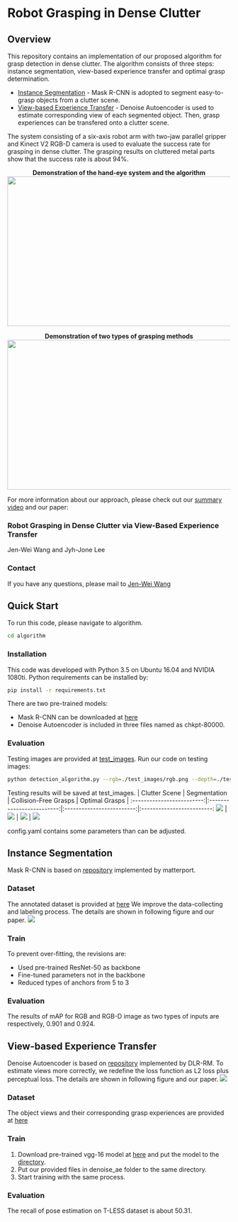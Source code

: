 # Robot Grasping in Dense Clutter

## Overview
This repository contains an implementation of our proposed algorithm for grasp detection in dense clutter. The algorithm consists of three steps: instance segmentation, view-based experience transfer and optimal grasp determination.

* [Instance Segmentation](#instance-segmentation) - Mask R-CNN is adopted to segment easy-to-grasp objects from a clutter scene.
* [View-based Experience Transfer](#view-based-exp-transfer) - Denoise Autoencoder is used to estimate corresponding view of each segmented object. Then, grasp experiences can be transfered onto a clutter scene.

The system consisting of a six-axis robot arm with two-jaw parallel gripper and Kinect V2 RGB-D camera is used to evaluate the success rate for grasping in dense clutter. The grasping results on cluttered metal parts show that the success rate is about 94%.

<p align = "center">
    <b>Demonstration of the hand-eye system and the algorithm</b><br>
    <img src="images/demo.gif" width="600" height="338">
</p>
<p align = "center">
    <b>Demonstration of two types of grasping methods</b><br>
    <img src="images/demo_ext.gif" width="600" height="338">
</p>

For more information about our approach, please check out our [summary video](https://youtu.be/Xo3BYjhgWlg) and our paper:

### Robot Grasping in Dense Clutter via View-Based Experience Transfer
Jen-Wei Wang and Jyh-Jone Lee
### Contact
If you have any questions, please mail to [Jen-Wei Wang](mailto:r06522620@ntu.edu.tw)

## Quick Start
To run this code, please navigate to algorithm.
```bash
cd algorithm
```
### Installation
This code was developed with Python 3.5 on Ubuntu 16.04 and NVIDIA 1080ti.
Python requirements can be installed by:
```bash
pip install -r requirements.txt
```
There are two pre-trained models:
* Mask R-CNN can be downloaded at [here](https://drive.google.com/file/d/1lfP87WK6hXAL0mXCnAIlUuIO8tYX4uXK/view?usp=sharing)
* Denoise Autoencoder is included in three files named as chkpt-80000.

### Evaluation
Testing images are provided at [test_images](https://github.com/WilliamWang303/dense-clutter-grasp/tree/master/algorithm/test_images).
Run our code on testing images:
```bash
python detection_algorithm.py --rgb=./test_images/rgb.png --depth=./test_images/depth.png
```
Testing results will be saved at test_images.
| Clutter Scene | Segmentation | Collision-Free Grasps | Optimal Grasps |
:-------------------------:|:-------------------------:|:-------------------------:|:-------------------------:
![](images/input_image_crop.png) | ![](images/segmentation.png) | ![](images/collision_free.png) | ![](images/optimal_grasp.png)

config.yaml contains some parameters than can be adjusted.

## Instance Segmentation
Mask R-CNN is based on [repository](https://github.com/matterport/Mask_RCNN) implemented by matterport.

### Dataset
The annotated dataset is provided at [here](https://drive.google.com/drive/folders/1BXdSlEGf4vv-rUGe0l05_tXoTxrMbwU1?usp=sharing)
We improve the data-collecting and labeling process. The details are shown in following figure and our paper.
![](images/mask-rcnn_data.png)

### Train
To prevent over-fitting, the revisions are:
* Used pre-trained ResNet-50 as backbone
* Fine-tuned parameters not in the backbone
* Reduced types of anchors from 5 to 3

### Evaluation
The results of mAP for RGB and RGB-D image as two types of inputs are respectively, 0.901 and 0.924.

## View-based Experience Transfer
Denoise Autoencoder is based on [repository](https://github.com/DLR-RM/AugmentedAutoencoder) implemented by DLR-RM.
To estimate views more correctly, we redefine the loss function as L2 loss plus perceptual loss. The details are shown in following figure and our paper.
![](images/ae.png)

### Dataset
The object views and their corresponding grasp experiences are provided at [here](https://drive.google.com/drive/folders/11vckK7rj3Ahlt9ytszu75ZIDbyNlRu2P?usp=sharing)

### Train
1. Download pre-trained vgg-16 model at [here](https://drive.google.com/file/d/1sPQPy8hudhlaVKGl4awWb60ydJmk-SP-/view?usp=sharing) and put the model to the [directory](https://github.com/DLR-RM/AugmentedAutoencoder/tree/master/auto_pose/ae).
2. Put our provided files in denoise_ae folder to the same directory.
3. Start training with the same process.

### Evaluation
The recall of pose estimation on T-LESS dataset is about 50.31.

